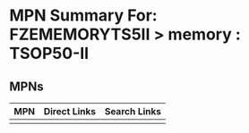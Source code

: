 



# MPN Summary For: FZEMEMORYTS5II > memory : TSOP50-II

## MPNs
  

|MPN|Direct Links|Search Links|
| :--- | :--- | :--- |
||||
